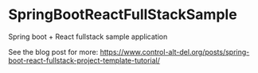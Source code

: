 # SpringBootReactFullStackSample
Spring boot + React fullstack sample application

See the blog post for more: https://www.control-alt-del.org/posts/spring-boot-react-fullstack-project-template-tutorial/
